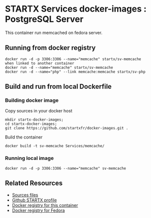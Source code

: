 # STARTX Services docker-images : PostgreSQL Server
This container run memcached on fedora server. 

## Running from docker registry

	docker run -d -p 3306:3306 --name="memcache" startx/sv-memcache
	when linked to another container
	docker run -d --name="memcache" startx/sv-memcache
	docker run -d --name="php" --link memcache:memcache startx/sv-php

## Build and run from local Dockerfile
### Building docker image
Copy sources in your docker host 

	mkdir startx-docker-images; 
	cd startx-docker-images;
	git clone https://github.com/startxfr/docker-images.git .

Build the container

	docker build -t sv-memcache Services/memcache/

### Running local image

	docker run -d -p 3306:3306 --name="memcache" sv-memcache

## Related Resources
* [Sources files](https://github.com/startxfr/docker-images/tree/master/Services/memcache)
* [Github STARTX profile](https://github.com/startxfr/docker-images)
* [Docker registry for this container](https://registry.hub.docker.com/u/startx/sv-memcache/)
* [Docker registry for Fedora](https://registry.hub.docker.com/u/fedora/)
